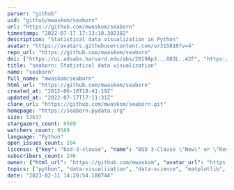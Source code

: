 ```yaml
---
parser: "github"
uid: "github/mwaskom/seaborn"
url: "https://github.com/mwaskom/seaborn"
timestamp: "2022-07-17 17:13:10.302382"
description: "Statistical data visualization in Python"
avatar: "https://avatars.githubusercontent.com/u/315810?v=4"
repo_url: "https://github.com/mwaskom/seaborn"
doi: ["https://ui.adsabs.harvard.edu/abs/2019ApJ...883L..42F", "https://ui.adsabs.harvard.edu/abs/2020ascl.soft12015W/abstract"]
title: "seaborn: Statistical data visualization"
name: "seaborn"
full_name: "mwaskom/seaborn"
html_url: "https://github.com/mwaskom/seaborn"
created_at: "2012-06-18T18:41:19Z"
updated_at: "2022-07-17T17:11:31Z"
clone_url: "https://github.com/mwaskom/seaborn.git"
homepage: "https://seaborn.pydata.org"
size: 53637
stargazers_count: 9589
watchers_count: 9589
language: "Python"
open_issues_count: 104
license: {"key": "bsd-3-clause", "name": "BSD 3-Clause \"New\" or \"Revised\" License", "spdx_id": "BSD-3-Clause", "url": "https://api.github.com/licenses/bsd-3-clause", "node_id": "MDc6TGljZW5zZTU="}
subscribers_count: 246
owner: {"html_url": "https://github.com/mwaskom", "avatar_url": "https://avatars.githubusercontent.com/u/315810?v=4", "login": "mwaskom", "type": "User"}
topics: ["python", "data-visualization", "data-science", "matplotlib", "pandas"]
date: "2023-02-11 14:20:54.180744"
---
```

